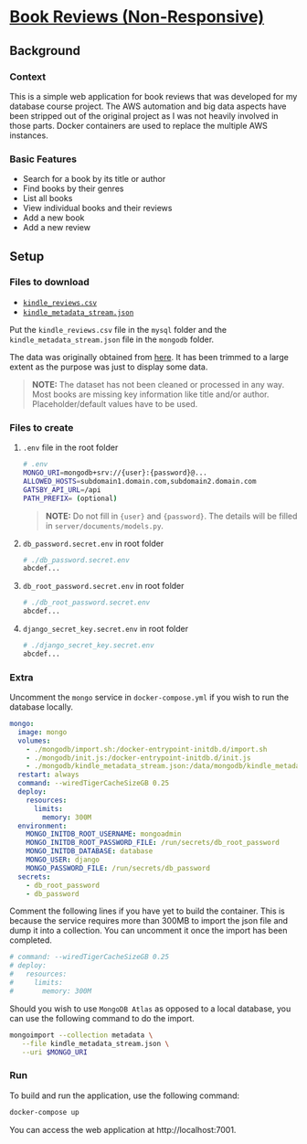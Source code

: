 # [Book Reviews (Non-Responsive)](https://projects.leodh.dev/bookreviews)

## Background

### Context

This is a simple web application for book reviews that was developed for my
database course project. The AWS automation and big data aspects have been
stripped out of the original project as I was not heavily involved in those
parts. Docker containers are used to replace the multiple AWS instances.

### Basic Features

- Search for a book by its title or author
- Find books by their genres
- List all books
- View individual books and their reviews
- Add a new book
- Add a new review

## Setup

### Files to download

- [`kindle_reviews.csv`](https://files.leodh.dev/kindle_reviews.csv)
- [`kindle_metadata_stream.json`](https://files.leodh.dev/kindle_metadata_stream.json)

Put the `kindle_reviews.csv` file in the `mysql` folder and the
`kindle_metadata_stream.json` file in the `mongodb` folder.

The data was originally obtained from
[here](https://nijianmo.github.io/amazon/index.html). It has been trimmed to a
large extent as the purpose was just to display some data.

> **NOTE:** The dataset has not been cleaned or processed in any way. Most
> books are missing key information like title and/or author. Placeholder/default
> values have to be used.

### Files to create

1. `.env` file in the root folder

   ```sh
   # .env
   MONGO_URI=mongodb+srv://{user}:{password}@...
   ALLOWED_HOSTS=subdomain1.domain.com,subdomain2.domain.com
   GATSBY_API_URL=/api
   PATH_PREFIX= (optional)
   ```

   > **NOTE:** Do not fill in `{user}` and `{password}`. The details will be filled
   > in `server/documents/models.py`.

2. `db_password.secret.env` in root folder

   ```sh
   # ./db_password.secret.env
   abcdef...
   ```

3. `db_root_password.secret.env` in root folder

   ```sh
   # ./db_root_password.secret.env
   abcdef...
   ```

4. `django_secret_key.secret.env` in root folder

   ```sh
   # ./django_secret_key.secret.env
   abcdef...
   ```

### Extra

Uncomment the `mongo` service in `docker-compose.yml` if you wish
to run the database locally.

```yml
mongo:
  image: mongo
  volumes:
    - ./mongodb/import.sh:/docker-entrypoint-initdb.d/import.sh
    - ./mongodb/init.js:/docker-entrypoint-initdb.d/init.js
    - ./mongodb/kindle_metadata_stream.json:/data/mongodb/kindle_metadata_stream.json
  restart: always
  command: --wiredTigerCacheSizeGB 0.25
  deploy:
    resources:
      limits:
        memory: 300M
  environment:
    MONGO_INITDB_ROOT_USERNAME: mongoadmin
    MONGO_INITDB_ROOT_PASSWORD_FILE: /run/secrets/db_root_password
    MONGO_INITDB_DATABASE: database
    MONGO_USER: django
    MONGO_PASSWORD_FILE: /run/secrets/db_password
  secrets:
    - db_root_password
    - db_password
```

Comment the following lines if you have yet to build the container.
This is because the service requires more than 300MB to import the json
file and dump it into a collection. You can uncomment it once the import
has been completed.

```yml
# command: --wiredTigerCacheSizeGB 0.25
# deploy:
#   resources:
#     limits:
#       memory: 300M
```

Should you wish to use `MongoDB Atlas` as opposed to a local database, you can
use the following command to do the import.

```bash
mongoimport --collection metadata \
   --file kindle_metadata_stream.json \
   --uri $MONGO_URI
```

### Run

To build and run the application, use the following command:

```sh
docker-compose up
```

You can access the web application at http://localhost:7001.

